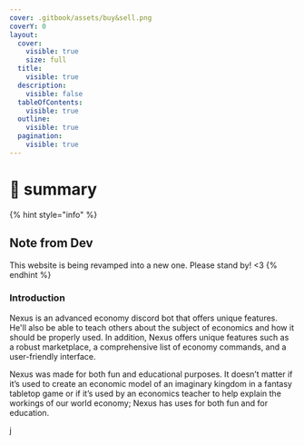 ```yaml
---
cover: .gitbook/assets/buy&sell.png
coverY: 0
layout:
  cover:
    visible: true
    size: full
  title:
    visible: true
  description:
    visible: false
  tableOfContents:
    visible: true
  outline:
    visible: true
  pagination:
    visible: true
---
```


# 📃 summary

{% hint style="info" %}
## Note from Dev

This website is being revamped into a new one. Please stand by! <3
{% endhint %}

### Introduction

Nexus is an advanced economy discord bot that offers unique features. He'll also be able to teach others about the subject of economics and how it should be properly used. In addition, Nexus offers unique features such as a robust marketplace, a comprehensive list of economy commands, and a user-friendly interface.

Nexus was made for both fun and educational purposes. It doesn’t matter if it’s used to create an economic model of an imaginary kingdom in a fantasy tabletop game or if it’s used by an economics teacher to help explain the workings of our world economy; Nexus has uses for both fun and for education.

j
